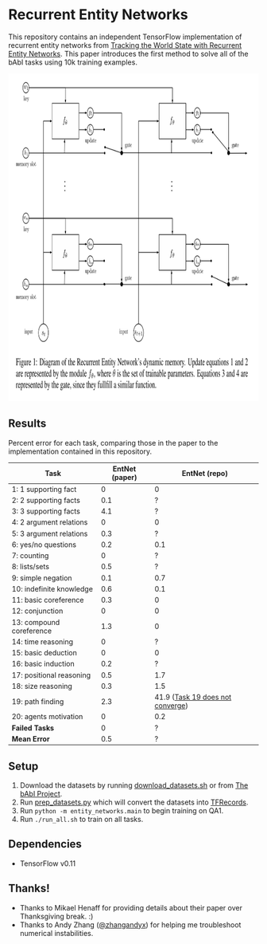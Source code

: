 # Recurrent Entity Networks

This repository contains an independent TensorFlow implementation of recurrent entity networks from [Tracking the World State with
Recurrent Entity Networks](https://openreview.net/forum?id=rJTKKKqeg). This paper introduces the first method to solve all of the bAbI tasks using 10k training examples.

<img src="images/diagram.png" alt="Diagram of recurrent entity network" width="886" height="658">

## Results

Percent error for each task, comparing those in the paper to the implementation contained in this repository.

Task | EntNet (paper) | EntNet (repo)
--- | --- | ---
1: 1 supporting fact | 0 | 0
2: 2 supporting facts | 0.1 | ?
3: 3 supporting facts | 4.1 | ?
4: 2 argument relations | 0 | 0
5: 3 argument relations | 0.3 | ?
6: yes/no questions | 0.2 | 0.1
7: counting | 0 | ?
8: lists/sets | 0.5 | ?
9: simple negation | 0.1 | 0.7
10: indefinite knowledge | 0.6 | 0.1
11: basic coreference | 0.3 | 0
12: conjunction | 0 | 0
13: compound coreference | 1.3 | 0
14: time reasoning | 0 | ?
15: basic deduction | 0 | 0
16: basic induction | 0.2 | ?
17: positional reasoning | 0.5 | 1.7
18: size reasoning | 0.3 | 1.5
19: path finding | 2.3 | 41.9 ([Task 19 does not converge](#5))
20: agents motivation | 0 | 0.2
**Failed Tasks** | 0 | ?
**Mean Error** | 0.5 | ?

## Setup

1. Download the datasets by running [download_datasets.sh](download_datasets.sh) or from [The bAbI Project](https://research.facebook.com/research/babi/).
2. Run [prep_datasets.py](prep_datasets.py) which will convert the datasets into [TFRecords](https://www.tensorflow.org/versions/r0.11/how_tos/reading_data/index.html#standard_tensorflow_format).
3. Run `python -m entity_networks.main` to begin training on QA1.
4. Run `./run_all.sh` to train on all tasks.

## Dependencies

- TensorFlow v0.11

## Thanks!

- Thanks to Mikael Henaff for providing details about their paper over Thanksgiving break. :)
- Thanks to Andy Zhang ([@zhangandyx](https://twitter.com/zhangandyx)) for helping me troubleshoot numerical instabilities.
